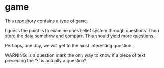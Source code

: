 # game

This repository contains a type of game.

I guess the point is to examine ones belief system through questions. Then store the data somehow and compare. This should yield more questions..

Perhaps, one day, we will get to the most interesting question.

WARNING: is a question mark the only way to know if a piece of text preceding the '?' is actually a question?
